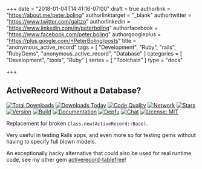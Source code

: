 +++
date = "2018-01-04T14:41:16-07:00"
draft = true
authorlink = "https://about.me/peter.boling"
authorlinktarget = "_blank"
authortwitter = "https://www.twitter.com/galtzo"
authorlinkedin = "https://www.linkedin.com/in/peterboling"
authorfacebook = "https://www.facebook.com/peter.boling"
authorgoogleplus = "https://plus.google.com/+PeterBoling/posts"
title = "anonymous_active_record"
tags = [ "Development", "Ruby", "rails", "RubyGems", "anonymous_active_record", "Database" ]
categories = [ "Development", "tools", "Ruby" ]
series = [ "Toolchain" ]
type = "docs"

+++

## ActiveRecord Without a Database?

[![Total Downloads](https://img.shields.io/gem/rt/anonymous_active_record.svg)](https://github.com/pboling/anonymous_active_record)
[![Downloads Today](https://img.shields.io/gem/rd/anonymous_active_record.svg)](https://github.com/pboling/anonymous_active_record)
[![Code Quality](https://img.shields.io/codeclimate/github/pboling/anonymous_active_record.svg)](https://codeclimate.com/github/pboling/anonymous_active_record)
[![Network](https://img.shields.io/github/forks/pboling/anonymous_active_record.svg?style=social)](https://github.com/pboling/anonymous_active_record/network)
[![Stars](https://img.shields.io/github/stars/pboling/anonymous_active_record.svg?style=social)](https://github.com/pboling/anonymous_active_record/stargazers)
[![Version](https://img.shields.io/gem/v/anonymous_active_record.svg)](https://rubygems.org/gems/anonymous_active_record)
[![Build](https://img.shields.io/travis/pboling/anonymous_active_record.svg)](https://travis-ci.org/pboling/anonymous_active_record)
[![Documentation](http://inch-ci.org/github/pboling/anonymous_active_record.svg)](http://inch-ci.org/github/pboling/anonymous_active_record)
[![Depfu](https://badges.depfu.com/badges/96a4d507f1a61a9368655f60fa3cb70f/count.svg)](https://depfu.com/github/pboling/anonymous_active_record?project=Bundler)
[![Chat](https://img.shields.io/gitter/room/pboling/anonymous_active_record.svg)](https://img.shields.io/gitter/room/pboling/anonymous_active_record.svg)
[![License: MIT](https://img.shields.io/badge/License-MIT-green.svg)](https://opensource.org/licenses/MIT)


Replacement for broken `Class.new(ActiveRecord::Base)`.

Very useful in testing Rails apps, and even more so for testing gems without having to specify full blown models.

An exceptionally hacky alternative that could also be used for real runtime code, see my other gem [activerecord-tablefree](https://rubygems.org/gems/activerecord-tablefree)!
